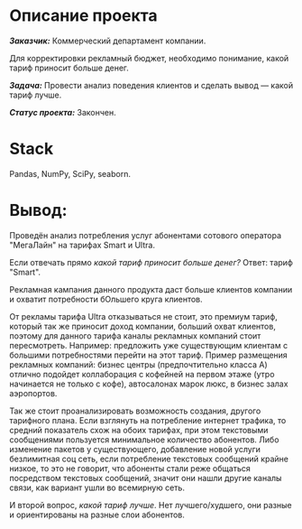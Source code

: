 # Описание проекта
***Заказчик:*** Коммерческий департамент компании. 

Для корректировки рекламный бюджет, необходимо понимание, какой тариф приносит больше денег.

***Задача:*** Провести анализ поведения клиентов и сделать вывод — какой тариф лучше.

***Статус проекта:*** Закончен.

# Stack
Pandas, NumPy, SciPy, seaborn.

# Вывод:
Проведён анализ потребления услуг абонентами сотового оператора "МегаЛайн" на тарифах Smart и Ultra.

Если отвечать прямо *какой тариф приносит больше денег?* Ответ: тариф "Smart".

Рекламная кампания данного продукта даст больше клиентов компании и охватит потребности бОльшего круга клиентов.

От рекламы тарифа Ultra отказываться не стоит, это премиум тариф, который так же приносит доход компании, больший охват клиентов, поэтому для данного тарифа каналы рекламных компаний стоит пересмотреть. Например: предложить уже существующим клиентам с большими потребностями перейти на этот тариф. Пример размещения рекламных компаний: бизнес центры (предпочтительно класса А) отлично подойдет коллаборация с кофейней на первом этаже (утро начинается не только с кофе), автосалонах марок люкс, в бизнес залах аэропортов.

Так же стоит проанализировать возможность создания, другого тарифного плана. Если взглянуть на потребление интернет трафика, то средний показатель схож на обоих тарифах, при этом текстовыми сообщениями пользуется минимальное количество абонентов. Либо изменение пакетов у существующего, добавление новой услуги безлимитная соц сеть, если потребление текстовых сообщений крайне низкое, то это не говорит, что абоненты стали реже общаться посредством текстовых сообщений, значит они нашли другие каналы связи, как вариант ушли во всемирную сеть.

И второй вопрос, *какой тариф лучше*. Нет лучшего/худшего, они разные и ориентированы на разные слои абонентов.
